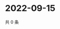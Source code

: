 # 2022-09-15

共 0 条

<!-- BEGIN WEIBO -->
<!-- 最后更新时间 Thu Sep 15 2022 13:13:47 GMT+0800 (China Standard Time) -->

<!-- END WEIBO -->
